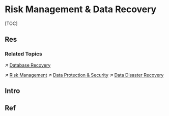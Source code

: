 # Risk Management & Data Recovery

[TOC]



## Res
### Related Topics
↗ [Database Recovery](⚜️%20Database%20System%20Design/📌%20DBMS%20Design/Physical%20Database%20Design/Transaction%20Management/Database%20Recovery/Database%20Recovery.md)

↗ [Risk Management](../../../CyberSecurity/⛈️%20Risk%20Management/Risk%20Management.md)
↗ [Data Protection & Security](../../CyberSecurity/Data%20Security/Data%20Protection%20&%20Security/Data%20Protection%20&%20Security.md)
↗ [Data Disaster Recovery](../../CyberSecurity/Data%20Security/Data%20Protection%20&%20Security/Data%20Disaster%20Recovery/Data%20Disaster%20Recovery.md)



## Intro


## Ref

